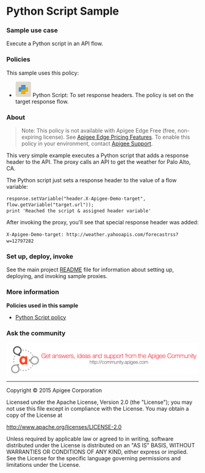 # Python Script Sample

### Sample use case

Execute a Python script in an API flow. 

### Policies 

This sample uses this policy: 

* ![alt text](../../images/icon_policy_python.jpg "Python Script policy") Python Script: To set response headers. The policy is set on the target response flow.
 

### About

>Note: This policy is not available with Apigee Edge Free (free, non-expiring license). See [Apigee Edge Pricing Features](http://apigee.com/about/pricing/apigee-edge-pricing-features). To enable this policy in your environment, contact [Apigee Support](https://community.apigee.com/content/apigee-customer-support).

This very simple example executes a Python script that adds a response header to the API. The proxy calls an API to get the weather for Palo Alto, CA.

The Python script just sets a response header to the value of a flow variable:

```
response.setVariable("header.X-Apigee-Demo-target", flow.getVariable("target.url"));
print 'Reached the script & assigned header variable' 
```

After invoking the proxy, you'll see that special response header was added:

`X-Apigee-Demo-target: http://weather.yahooapis.com/forecastrss?w=12797282`


### Set up, deploy, invoke

See the main project [README](../../README.md) file for information about setting up, deploying, and invoking sample proxies. 


### More information

**Policies used in this sample**

* [Python Script policy](http://apigee.com/docs/api-services/reference/python-script-policy)

### Ask the community

[![alt text](../../images/apigee-community.png "Apigee Community is a great place to ask questions and find answers about developing API proxies. ")](https://community.apigee.com?via=github)

---

Copyright © 2015 Apigee Corporation

Licensed under the Apache License, Version 2.0 (the "License"); you may not use
this file except in compliance with the License. You may obtain a copy
of the License at

http://www.apache.org/licenses/LICENSE-2.0

Unless required by applicable law or agreed to in writing, software
distributed under the License is distributed on an "AS IS" BASIS,
WITHOUT WARRANTIES OR CONDITIONS OF ANY KIND, either express or implied.
See the License for the specific language governing permissions and
limitations under the License.